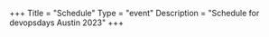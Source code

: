 +++
Title = "Schedule"
Type = "event"
Description = "Schedule for devopsdays Austin 2023"
+++

<div class="row">
    <div class="col-md-12">
        <script type="text/javascript" src="https://sessionize.com/api/v2/ms1xz9jq/view/GridSmart"></script>
    </div>
</div>